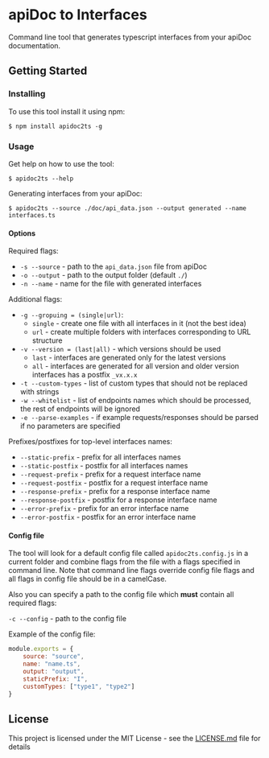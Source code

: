 # apiDoc to Interfaces

Command line tool that generates typescript interfaces from your apiDoc documentation.

## Getting Started

### Installing

To use this tool install it using npm:

```
$ npm install apidoc2ts -g
```

### Usage

Get help on how to use the tool:

```
$ apidoc2ts --help
```

Generating interfaces from your apiDoc:

```
$ apidoc2ts --source ./doc/api_data.json --output generated --name interfaces.ts
```

#### Options

Required flags:

* `-s --source` - path to the `api_data.json` file from apiDoc
* `-o --output` - path to the output folder (default `./`)
* `-n --name` - name for the file with generated interfaces 

Additional flags:

* `-g --gropuing = (single|url)`:
    * `single` - create one file with all interfaces in it (not the best idea)
    * `url` - create multiple folders with interfaces corresponding to URL structure
* `-v --version = (last|all)` - which versions should be used
    * `last` - interfaces are generated only for the latest versions
    * `all` - interfaces are generated for all version and older version interfaces has a postfix `_vx.x.x`
* `-t --custom-types` - list of custom types that should not be replaced with strings
* `-w --whitelist` - list of endpoints names which should be processed, the rest of endpoints will be ignored
* `-e --parse-examples` - if example requests/responses should be parsed if no parameters are specified

Prefixes/postfixes for top-level interfaces names:
 
* `--static-prefix` - prefix for all interfaces names
* `--static-postfix` - postfix for all interfaces names
* `--request-prefix` - prefix for a request interface name
* `--request-postfix` - postfix for a request interface name
* `--response-prefix` - prefix for a response interface name
* `--response-postfix` - postfix for a response interface name
* `--error-prefix` - prefix for an error interface name
* `--error-postfix` - postfix for an error interface name

#### Config file

The tool will look for a default config file called `apidoc2ts.config.js` in a current folder and combine
flags from the file with a flags specified in command line. Note that command line flags override config
file flags and all flags in config file should be in a camelCase.

Also you can specify a path to the config file which **must** contain all required flags:

`-c --config` - path to the config file

Example of the config file:
```javascript
module.exports = {
    source: "source",
    name: "name.ts",
    output: "output",
    staticPrefix: "I",
    customTypes: ["type1", "type2"]
}
```

## License

This project is licensed under the MIT License - see the [LICENSE.md](LICENSE.md) file for details
